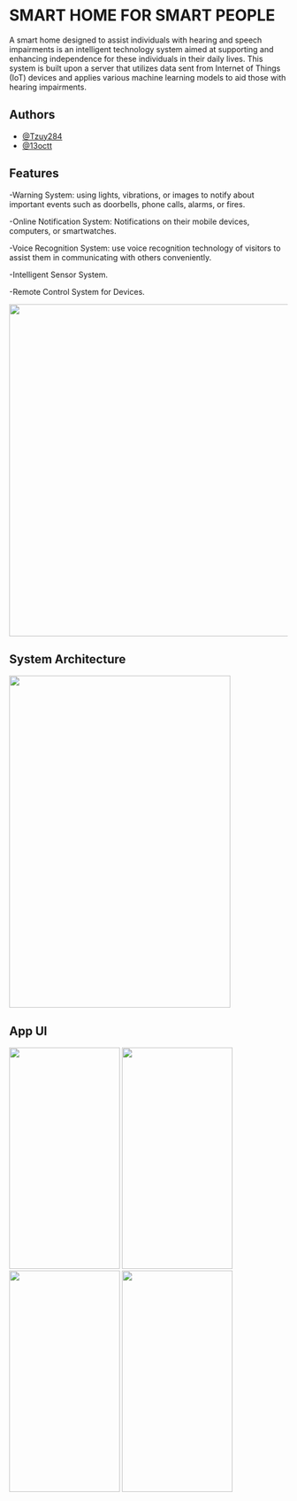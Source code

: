 # SMART HOME FOR SMART PEOPLE

A smart home designed to assist individuals with hearing and speech impairments is an intelligent technology system aimed at supporting and enhancing independence for these individuals in their daily lives. This system is built upon a server that utilizes data sent from Internet of Things (IoT) devices and applies various machine learning models to aid those with hearing impairments.

## Authors

- [@Tzuy284](https://github.com/Tzuy284)
- [@13octt](https://github.com/13octt)
  
## Features

-Warning System: using lights, vibrations, or images to notify about important events such as doorbells, phone calls, alarms, or fires.

-Online Notification System: Notifications on their mobile devices, computers, or smartwatches.

-Voice Recognition System: use voice recognition technology of visitors to assist them in communicating with others conveniently.

-Intelligent Sensor System.

-Remote Control System for Devices.

<img src ="https://raw.githubusercontent.com/13octt/IotApp/95e9df6794a7be6a8762544c48f76509e769ad68/app/src/main/res/drawable/feature.png" width ="1000" height = "600">


## System Architecture


<img src ="https://raw.githubusercontent.com/13octt/IotApp/95e9df6794a7be6a8762544c48f76509e769ad68/app/src/main/res/drawable/diagram.png" width ="400" height = "600">

## App UI

<img src ="https://raw.githubusercontent.com/13octt/IotApp/95e9df6794a7be6a8762544c48f76509e769ad68/app/src/main/res/drawable/ui1.jpg" width ="200" height = "400">

<img src ="https://raw.githubusercontent.com/13octt/IotApp/95e9df6794a7be6a8762544c48f76509e769ad68/app/src/main/res/drawable/ui2.png" width ="200" height = "400">

<img src ="https://raw.githubusercontent.com/13octt/IotApp/95e9df6794a7be6a8762544c48f76509e769ad68/app/src/main/res/drawable/ui3.jpg" width ="200" height = "400">

<img src ="https://raw.githubusercontent.com/13octt/IotApp/95e9df6794a7be6a8762544c48f76509e769ad68/app/src/main/res/drawable/ui4.jpg" width ="200" height = "400">
